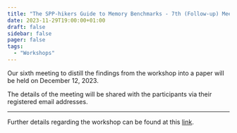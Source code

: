 ```yaml
---
title: "The SPP-hikers Guide to Memory Benchmarks - 7th (Follow-up) Meeting"
date: 2023-11-29T19:00:00+01:00
draft: false
sidebar: false
pager: false
tags:
  - "Workshops"
---
```


Our sixth meeting to distill the findings from the workshop into a paper will be held on December 12, 2023.

The details of the meeting will be shared with the participants via their registered email addresses.

---

Further details regarding the workshop can be found at this [link](/posts/mini-workshop_2023).
